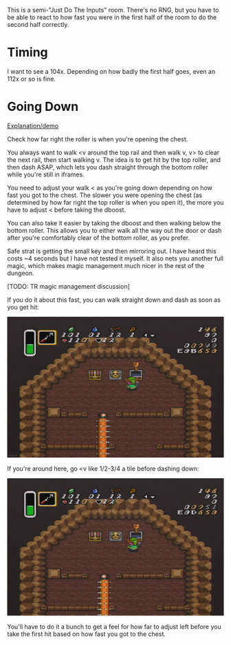 This is a semi-"Just Do The Inputs" room. There's no RNG, but you have to be able to react to how fast you were in the first half of the room to do the second half correctly.

# Timing

I want to see a 104x. Depending on how badly the first half goes, even an 112x or so is fine.


# Going Down

[Explanation/demo](https://www.twitch.tv/videos/682867807)

Check how far right the roller is when you're opening the chest.

You always want to walk <v around the top rail and then walk v, v> to clear the next rail, then start walking v. The idea is to get hit by the top roller, and then dash ASAP, which lets you dash straight through the bottom roller while you're still in iframes.

You need to adjust your walk < as you're going down depending on how fast you got to the chest. The slower you were opening the chest (as determined by how far right the top roller is when you open it), the more you have to adjust < before taking the dboost.

You can also take it easier by taking the dboost and then walking below the bottom roller. This allows you to either walk all the way out the door or dash after you're comfortably clear of the bottom roller, as you prefer.

Safe strat is getting the small key and then mirroring out. I have heard this costs ~4 seconds but I have not tested it myself. It also nets you another full magic, which makes magic management much nicer in the rest of the dungeon.

[TODO: TR magic management discussion]

If you do it about this fast, you can walk straight down and dash as soon as you get hit:

![roller_room_fast](roller_room_fast.png)

If you're around here, go <v like 1/2-3/4 a tile before dashing down:

![roller_room_medium](roller_room_kinda_fast.png)

You'll have to do it a bunch to get a feel for how far to adjust left before you take the first hit based on how fast you got to the chest.
